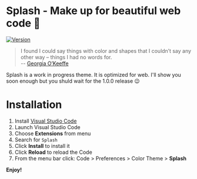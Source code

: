 <h1>Splash - Make up for beautiful web code 💄</h1>

[![Version](https://vsmarketplacebadge.apphb.com/version/Jonas.splash.svg)](https://marketplace.visualstudio.com/items?itemName=Jonas.splash)

> I found I could say things with color and shapes that I couldn’t say any other way – things I had no words for.\
> --  [Georgia O’Keeffe](https://en.wikipedia.org/wiki/Georgia_O%27Keeffe)



Splash is a work in progress theme. It is optimized for web. I'll show you soon enough but you shuld wait for the 1.0.0 release 😉

# Installation

1.  Install [Visual Studio Code](https://code.visualstudio.com/)
2.  Launch Visual Studio Code
3.  Choose **Extensions** from menu
4.  Search for `Splash`
5.  Click **Install** to install it
6.  Click **Reload** to reload the Code
7.  From the menu bar click: Code > Preferences > Color Theme > **Splash**

**Enjoy!**
